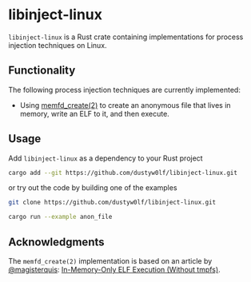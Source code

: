 # libinject-linux

`libinject-linux` is a Rust crate containing implementations for process injection techniques on Linux.

## Functionality
The following process injection techniques are currently implemented:
- Using [memfd_create(2)](https://man7.org/linux/man-pages/man2/memfd_create.2.html) to create an anonymous file that lives in memory, write an ELF to it, and then execute.

## Usage
Add `libinject-linux` as a dependency to your Rust project
```bash
cargo add --git https://github.com/dustyw0lf/libinject-linux.git
```

or try out the code by building one of the examples
```bash
git clone https://github.com/dustyw0lf/libinject-linux.git
```

```bash
cargo run --example anon_file
```

## Acknowledgments
The `memfd_create(2)` implementation is based on an article by [@magisterquis](https://x.com/magisterquis): [In-Memory-Only ELF Execution (Without tmpfs)](https://magisterquis.github.io/2018/03/31/in-memory-only-elf-execution.html).
